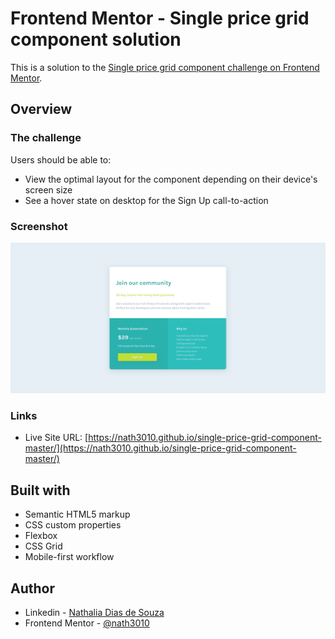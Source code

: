 # Frontend Mentor - Single price grid component solution

This is a solution to the [Single price grid component challenge on Frontend Mentor](https://www.frontendmentor.io/challenges/single-price-grid-component-5ce41129d0ff452fec5abbbc).

## Overview

### The challenge

Users should be able to:

- View the optimal layout for the component depending on their device's screen size
- See a hover state on desktop for the Sign Up call-to-action

### Screenshot

![Screenshot](./assets/images/Screenshot.png)

### Links

- Live Site URL: [https://nath3010.github.io/single-price-grid-component-master/](https://nath3010.github.io/single-price-grid-component-master/)

## Built with

- Semantic HTML5 markup
- CSS custom properties
- Flexbox
- CSS Grid
- Mobile-first workflow

## Author

- Linkedin - [Nathalia Dias de Souza](https://www.linkedin.com/in/nathalia-dias-de-souza-08964b130/)
- Frontend Mentor - [@nath3010](https://www.frontendmentor.io/profile/nath3010)
